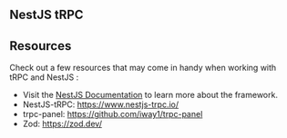 ## NestJS tRPC

## Resources

Check out a few resources that may come in handy when working with tRPC and NestJS :

- Visit the [NestJS Documentation](https://docs.nestjs.com) to learn more about the framework.
- NestJS-tRPC: https://www.nestjs-trpc.io/
- trpc-panel: https://github.com/iway1/trpc-panel
- Zod: https://zod.dev/
